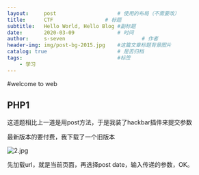 ```yaml
---
layout:     post   				    # 使用的布局（不需要改）
title:      CTF 				# 标题 
subtitle:   Hello World, Hello Blog #副标题
date:       2020-03-09 				# 时间
author:     s-seven 						# 作者
header-img: img/post-bg-2015.jpg 	#这篇文章标题背景图片
catalog: true 						# 是否归档
tags:								#标签
    - 学习
---
```

#welcome to web

## PHP1

这道题相比上一道是用post方法，于是我装了hackbar插件来提交参数

最新版本的要付费，我下载了一个旧版本

![2.jpg](http://ww1.sinaimg.cn/large/005KQQDely1gcot7c6yjcj30wz06b74k.jpg)

先加载url，就是当前页面，再选择post date，输入传递的参数，OK。